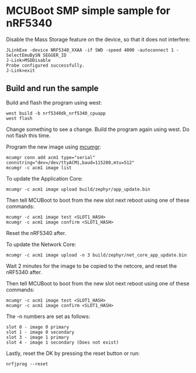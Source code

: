 # MCUBoot SMP simple sample for nRF5340
Disable the Mass Storage feature on the device, so that it does not interfere:
```
JLinkExe -device NRF5340_XXAA -if SWD -speed 4000 -autoconnect 1 -SelectEmuBySN SEGGER_ID
J-Link>MSDDisable
Probe configured successfully.
J-Link>exit
```

## Build and run the sample
Build and flash the program using west:
```
west build -b nrf5340dk_nrf5340_cpuapp
west flash
```

Change something to see a change.
Build the program again using west. Do not flash this time.

Program the new image using [mcumgr](https://developer.nordicsemi.com/nRF_Connect_SDK/doc/1.9.1/zephyr/guides/device_mgmt/mcumgr.html):
```
mcumgr conn add acm1 type="serial" connstring="dev=/dev/ttyACM1,baud=115200,mtu=512"
mcumgr -c acm1 image list
```

To update the Application Core:
```
mcumgr -c acm1 image upload build/zephyr/app_update.bin
```


Then tell MCUBoot to boot from the new slot next reboot using one of these commands:
```
mcumgr -c acm1 image test <SLOT1_HASH>
mcumgr -c acm1 image confirm <SLOT1_HASH>
```

Reset the nRF5340 after.

To update the Network Core:

```
mcumgr -c acm1 image upload -n 3 build/zephyr/net_core_app_update.bin
```
Wait 2 minutes for the image to be copied to the netcore, and reset the nRF5340 after.


Then tell MCUBoot to boot from the new slot next reboot using one of these commands:
```
mcumgr -c acm1 image test <SLOT1_HASH>
mcumgr -c acm1 image confirm <SLOT1_HASH>
```

The -n numbers are set as follows:
```
slot 0 - image 0 primary
slot 1 - image 0 secondary
slot 3 - image 1 primary
slot 4 - image 1 secondary (Does not exist)
```

Lastly, reset the DK by pressing the reset button or run:
```
nrfjprog --reset
```
